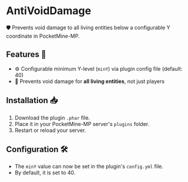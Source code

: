 # AntiVoidDamage

🛡️ Prevents void damage to all living entities below a configurable Y coordinate in PocketMine-MP.

## Features 🚀

- ⚙️ Configurable minimum Y-level (`minY`) via plugin config file (default: 40)  
- 🚫 Prevents void damage for **all living entities**, not just players   

## Installation 📥

1. Download the plugin `.phar` file.  
2. Place it in your PocketMine-MP server's `plugins` folder.  
3. Restart or reload your server.  

## Configuration 🛠️

- The `minY` value can now be set in the plugin's `config.yml` file.  
- By default, it is set to 40.  
